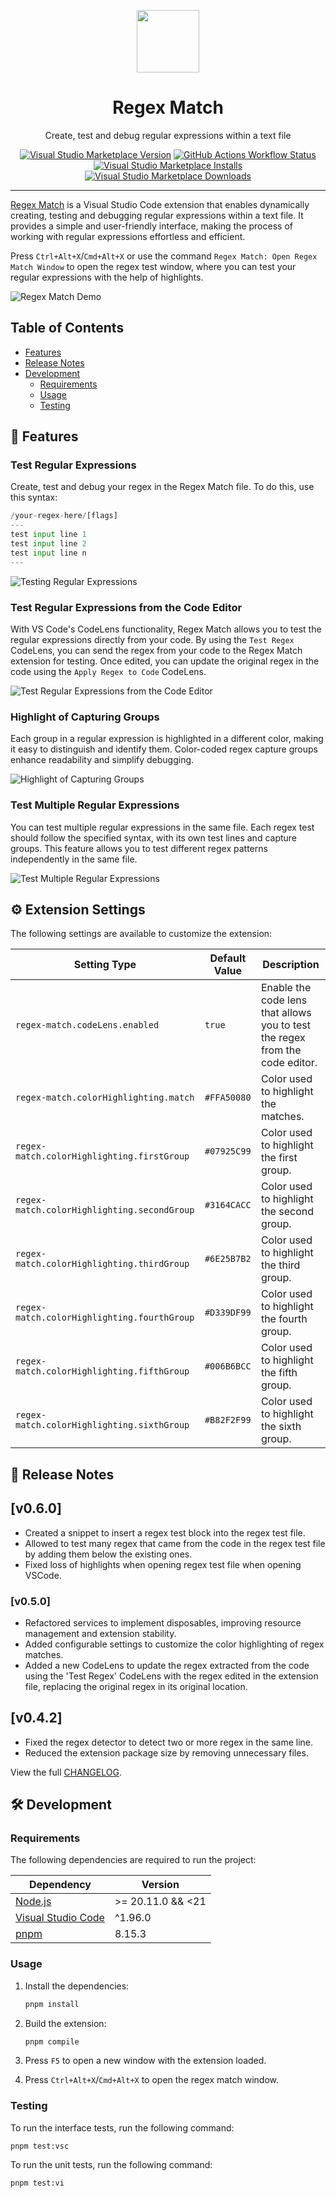<p align="center">
  <img src="./resources/icon.png" align="center" width="100px" height="100px">
</p>

<h1 align="center">
  Regex Match
</h1>

<p align="center">
  Create, test and debug regular expressions within a text file
</p>

<p align="center">
  <a href="https://marketplace.visualstudio.com/items?itemName=pedrohenrique-ql.regex-match">
    <img alt="Visual Studio Marketplace Version" src="https://img.shields.io/visual-studio-marketplace/v/pedrohenrique-ql.regex-match?logo=visualstudiocode&logoColor=007acc&label=VS%20Marketplace&labelColor=2c2c32&color=007acc"></a>
  <a href="https://github.com/pedrohenrique-ql/vscode-regex-match/actions?query=branch%3Acanary">
    <img alt="GitHub Actions Workflow Status" src="https://img.shields.io/github/actions/workflow/status/pedrohenrique-ql/vscode-regex-match/ci.yaml?branch=canary&logo=github&label=CI&labelColor=2c2c32"></a>
  <a href="https://marketplace.visualstudio.com/items?itemName=pedrohenrique-ql.regex-match">
    <img alt="Visual Studio Marketplace Installs" src="https://img.shields.io/visual-studio-marketplace/i/pedrohenrique-ql.regex-match?logo=visualstudiocode&logoColor=007acc&label=Installs&labelColor=2c2c32&color=007acc"></a>
  <a href="https://marketplace.visualstudio.com/items?itemName=pedrohenrique-ql.regex-match">
    <img alt="Visual Studio Marketplace Downloads" src="https://img.shields.io/visual-studio-marketplace/d/pedrohenrique-ql.regex-match?logo=visualstudiocode&logoColor=007acc&label=Downloads&labelColor=2c2c32&color=007acc"></a>
</p>

---

[Regex Match](https://marketplace.visualstudio.com/items?itemName=pedrohenrique-ql.regex-match) is a Visual Studio Code extension that enables dynamically creating, testing and debugging regular expressions within a text file. It provides a simple and user-friendly interface, making the process of working with regular expressions effortless and efficient.

Press `Ctrl+Alt+X`/`Cmd+Alt+X` or use the command `Regex Match: Open Regex Match Window` to open the regex test window, where you can test your regular expressions with the help of highlights.

![Regex Match Demo](https://raw.githubusercontent.com/pedrohenrique-ql/vscode-regex-match/main/resources/demo.gif)

## Table of Contents

- [Features](#features)
- [Release Notes](#release-notes)
- [Development](#development)
  - [Requirements](#requirements)
  - [Usage](#usage)
  - [Testing](#testing)

## 🚀 Features

### Test Regular Expressions

Create, test and debug your regex in the Regex Match file. To do this, use this syntax:

```py
/your-regex-here/[flags]
---
test input line 1
test input line 2
test input line n
---
```

![Testing Regular Expressions](https://raw.githubusercontent.com/pedrohenrique-ql/vscode-regex-match/main/resources/test-regex-feature.gif)

### Test Regular Expressions from the Code Editor

With VS Code's CodeLens functionality, Regex Match allows you to test the regular expressions directly from your code. By using the `Test Regex` CodeLens, you can send the regex from your code to the Regex Match extension for testing. Once edited, you can update the original regex in the code using the `Apply Regex to Code` CodeLens.

![Test Regular Expressions from the Code Editor](https://raw.githubusercontent.com/pedrohenrique-ql/vscode-regex-match/main/resources/code-lens-feature.gif)

### Highlight of Capturing Groups

Each group in a regular expression is highlighted in a different color, making it easy to distinguish and identify them. Color-coded regex capture groups enhance readability and simplify debugging.

![Highlight of Capturing Groups](https://raw.githubusercontent.com/pedrohenrique-ql/vscode-regex-match/main/resources/capturing-groups-feature.gif)

### Test Multiple Regular Expressions

You can test multiple regular expressions in the same file. Each regex test should follow the specified syntax, with its own test lines and capture groups. This feature allows you to test different regex patterns independently in the same file.

![Test Multiple Regular Expressions](https://raw.githubusercontent.com/pedrohenrique-ql/vscode-regex-match/main/resources/multiple-regex-feature.gif)

## ⚙️ Extension Settings

The following settings are available to customize the extension:

| Setting Type                                | Default Value | Description                                                                  |
| ------------------------------------------- | ------------- | ---------------------------------------------------------------------------- |
| `regex-match.codeLens.enabled`              | `true`        | Enable the code lens that allows you to test the regex from the code editor. |
| `regex-match.colorHighlighting.match`       | `#FFA50080`   | Color used to highlight the matches.                                         |
| `regex-match.colorHighlighting.firstGroup`  | `#07925C99`   | Color used to highlight the first group.                                     |
| `regex-match.colorHighlighting.secondGroup` | `#3164CACC`   | Color used to highlight the second group.                                    |
| `regex-match.colorHighlighting.thirdGroup`  | `#6E25B7B2`   | Color used to highlight the third group.                                     |
| `regex-match.colorHighlighting.fourthGroup` | `#D339DF99`   | Color used to highlight the fourth group.                                    |
| `regex-match.colorHighlighting.fifthGroup`  | `#006B6BCC`   | Color used to highlight the fifth group.                                     |
| `regex-match.colorHighlighting.sixthGroup`  | `#B82F2F99`   | Color used to highlight the sixth group.                                     |

## 📝 Release Notes

## [v0.6.0]

- Created a snippet to insert a regex test block into the regex test file.
- Allowed to test many regex that came from the code in the regex test file by adding them below the existing ones.
- Fixed loss of highlights when opening regex test file when opening VSCode.

### [v0.5.0]

- Refactored services to implement disposables, improving resource management and extension stability.
- Added configurable settings to customize the color highlighting of regex matches.
- Added a new CodeLens to update the regex extracted from the code using the 'Test Regex' CodeLens with the regex edited in the extension file, replacing the original regex in its original location.

## [v0.4.2]

- Fixed the regex detector to detect two or more regex in the same line.
- Reduced the extension package size by removing unnecessary files.

View the full [CHANGELOG](./CHANGELOG.md).

## 🛠️ Development

### Requirements

The following dependencies are required to run the project:

| Dependency                                           | Version           |
| ---------------------------------------------------- | ----------------- |
| [Node.js](https://nodejs.org/)                       | >= 20.11.0 && <21 |
| [Visual Studio Code](https://code.visualstudio.com/) | ^1.96.0           |
| [pnpm](https://pnpm.io/)                             | 8.15.3            |

### Usage

1. Install the dependencies:

   ```bash
   pnpm install
   ```

2. Build the extension:

   ```bash
   pnpm compile
   ```

3. Press `F5` to open a new window with the extension loaded.
4. Press `Ctrl+Alt+X`/`Cmd+Alt+X` to open the regex match window.

### Testing

To run the interface tests, run the following command:

```
pnpm test:vsc
```

To run the unit tests, run the following command:

```
pnpm test:vi
```
